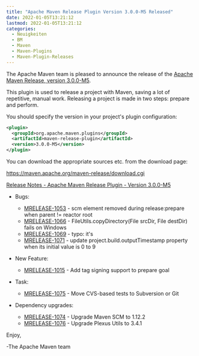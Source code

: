 ```yaml
---
title: "Apache Maven Release Plugin Version 3.0.0-M5 Released"
date: 2022-01-05T13:21:12
lastmod: 2022-01-05T13:21:12
categories:
  - Neuigkeiten
  - BM
  - Maven
  - Maven-Plugins
  - Maven-Plugin-Releases
---
```

The Apache Maven team is pleased to announce the release of the 
[Apache Maven Release, version 3.0.0-M5](https://maven.apache.org/maven-release/).

This plugin is used to release a project with Maven, saving a lot of
repetitive, manual work. Releasing a project is made in two steps: prepare and
perform.

You should specify the version in your project's plugin configuration:

```xml
<plugin>
  <groupId>org.apache.maven.plugins</groupId>
  <artifactId>maven-release-plugin</artifactId>
  <version>3.0.0-M5</version>
</plugin>
```

You can download the appropriate sources etc. from the download page:

https://maven.apache.org/maven-release/download.cgi

<!-- more -->

[Release Notes - Apache Maven Release Plugin - Version 3.0.0-M5](https://issues.apache.org/jira/secure/ReleaseNote.jspa?version=12346565&styleName=Text&projectId=12317824)

* Bugs:
 
  * [MRELEASE-1053](https://issues.apache.org/jira/browse/MRELEASE-1053) - scm element removed during release:prepare when parent != reactor root
  * [MRELEASE-1066](https://issues.apache.org/jira/browse/MRELEASE-1066) - FileUtils.copyDirectory(File srcDir, File destDir) fails on Windows
  * [MRELEASE-1069](https://issues.apache.org/jira/browse/MRELEASE-1069) - typo: it's
  * [MRELEASE-1071](https://issues.apache.org/jira/browse/MRELEASE-1071) - update project.build.outputTimestamp property when its initial value is 0 to 9

* New Feature:
 
  * [MRELEASE-1015](https://issues.apache.org/jira/browse/MRELEASE-1015) - Add tag signing support to prepare goal

* Task:
 
  * [MRELEASE-1075](https://issues.apache.org/jira/browse/MRELEASE-1075) - Move CVS-based tests to Subversion or Git

* Dependency upgrades:
 
  * [MRELEASE-1074](https://issues.apache.org/jira/browse/MRELEASE-1074) - Upgrade Maven SCM to 1.12.2
  * [MRELEASE-1076](https://issues.apache.org/jira/browse/MRELEASE-1076) - Upgrade Plexus Utils to 3.4.1
 
Enjoy,
 
-The Apache Maven team
